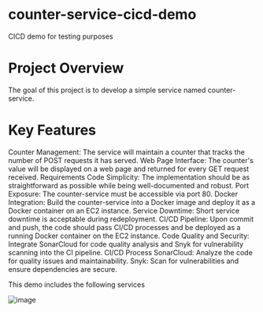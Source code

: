 # counter-service-cicd-demo
CICD demo for testing purposes

# Project Overview
The goal of this project is to develop a simple service named counter-service.

# Key Features
Counter Management: The service will maintain a counter that tracks the number of POST requests it has served.
Web Page Interface: The counter's value will be displayed on a web page and returned for every GET request received.
Requirements
Code Simplicity: The implementation should be as straightforward as possible while being well-documented and robust.
Port Exposure: The counter-service must be accessible via port 80.
Docker Integration: Build the counter-service into a Docker image and deploy it as a Docker container on an EC2 instance.
Service Downtime: Short service downtime is acceptable during redeployment.
CI/CD Pipeline: Upon commit and push, the code should pass CI/CD processes and be deployed as a running Docker container on the EC2 instance.
Code Quality and Security: Integrate SonarCloud for code quality analysis and Snyk for vulnerability scanning into the CI pipeline.
CI/CD Process
SonarCloud: Analyze the code for quality issues and maintainability.
Snyk: Scan for vulnerabilities and ensure dependencies are secure.

This demo includes the following services

![image](https://github.com/user-attachments/assets/67ef1574-3c9c-4b2b-8d40-5ffd3be3f60f)
